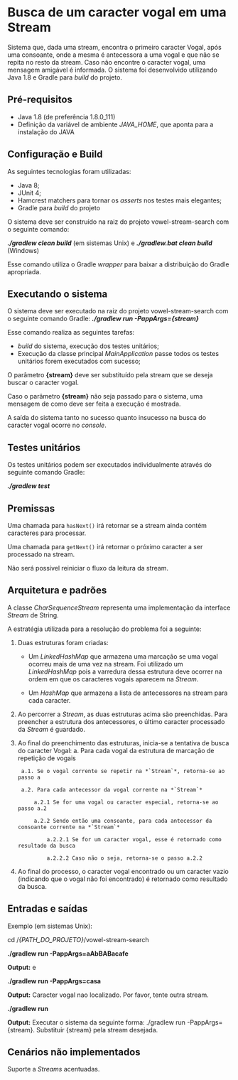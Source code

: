 # Busca de um caracter vogal em uma Stream

Sistema que, dada uma stream, encontra o primeiro caracter Vogal, após uma consoante, 
onde a mesma é antecessora a uma vogal e que não se repita no resto da stream. Caso não encontre
o caracter vogal, uma mensagem amigável é informada. 
O sistema foi desenvolvido utilizando Java 1.8 e Gradle para *build* do projeto.

## Pré-requisitos

- Java 1.8 (de preferência 1.8.0_111)
- Definição da variável de ambiente *JAVA_HOME*, que aponta para a instalação do JAVA

## Configuração e Build

As seguintes tecnologias foram utilizadas:

- Java 8;
- JUnit 4;
- Hamcrest matchers para tornar os *asserts* nos testes mais elegantes;
- Gradle para *build* do projeto

O sistema deve ser construído na raiz do projeto vowel-stream-search com o seguinte comando:

***./gradlew clean build*** (em sistemas Unix) e ***./gradlew.bat clean build*** (Windows)

Esse comando utiliza o Gradle *wrapper* para baixar a distribuição do Gradle apropriada.

## Executando o sistema

O sistema deve ser executado na raiz do projeto vowel-stream-search com o seguinte comando Gradle: ***./gradlew run -PappArgs={stream}***

Esse comando realiza as seguintes tarefas: 

- *build* do sistema, execução dos testes unitários;
- Execução da classe principal *MainApplication* passe todos os testes unitários forem executados com sucesso;

O parâmetro **{stream}** deve ser substituído pela stream que se deseja buscar o caracter vogal.

Caso o parâmetro **{stream}** não seja passado para o sistema, uma mensagem de como deve ser feita a execução é mostrada.

A saída do sistema tanto no sucesso quanto insucesso na busca do caracter vogal ocorre no *console*.

## Testes unitários

Os testes unitários podem ser executados individualmente através do seguinte comando Gradle: 

***./gradlew test***

## Premissas

Uma chamada para ``` hasNext() ``` irá retornar se a stream ainda contém caracteres para processar.

Uma chamada para ``` getNext() ``` irá retornar o próximo caracter a ser processado na stream.

Não será possível reiniciar o fluxo da leitura da stream.

## Arquitetura e padrões

A classe *CharSequenceStream* representa uma implementação da interface *Stream* de String.

A estratégia utilizada para a resolução do problema foi a seguinte:

1. Duas estruturas foram criadas:

    - Um *LinkedHashMap* que armazena uma marcação se uma vogal ocorreu mais de uma vez na stream. Foi utilizado um 
        *LinkedHashMap* pois a varredura dessa estrutura deve ocorrer na ordem em que os caracteres vogais
        aparecem na *Stream*.
   
    - Um *HashMap* que armazena a lista de antecessores na stream para cada caracter.
   
2. Ao percorrer a *Stream*, as duas estruturas acima são preenchidas. Para preencher a estrutura
dos antecessores, o último caracter processado da *Stream* é guardado.

3. Ao final do preenchimento das estruturas, inicia-se a tentativa de busca do caracter Vogal:
    a. Para cada vogal da estrutura de marcação de repetição de vogais
  
        a.1. Se o vogal corrente se repetir na *`Stream`*, retorna-se ao passo a
    
        a.2. Para cada antecessor da vogal corrente na *`Stream`*
    
            a.2.1 Se for uma vogal ou caracter especial, retorna-se ao passo a.2
        
            a.2.2 Sendo então uma consoante, para cada antecessor da consoante corrente na *`Stream`*
        
                a.2.2.1 Se for um caracter vogal, esse é retornado como resultado da busca 
            
                a.2.2.2 Caso não o seja, retorna-se o passo a.2.2

4. Ao final do processo, o caracter vogal encontrado ou um caracter vazio (indicando que o vogal não foi encontrado)
é retornado como resultado da busca.

## Entradas e saídas

Exemplo (em sistemas Unix):

cd /*{PATH_DO_PROJETO}*/vowel-stream-search

**./gradlew run -PappArgs=aAbBABacafe**

**Output:** e

**./gradlew run -PappArgs=casa**

**Output:** Caracter vogal nao localizado. Por favor, tente outra stream.

**./gradlew run**

**Output:** Executar o sistema da seguinte forma: ./gradlew run -PappArgs={stream}. Substituir {stream} pela stream desejada.

## Cenários não implementados

Suporte a *Streams* acentuadas.